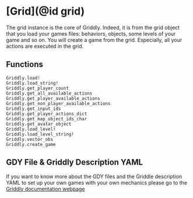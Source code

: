 # [Grid](@id grid)
The grid instance is the core of Griddly. Indeed, it is from the grid object that
you load your games files: behaviors, objects, some levels of your game and so on.
You will create a game from the grid. Especially, all your actions are executed
in the grid.

## Functions
```@docs
Griddly.load!
Griddly.load_string!
Griddly.get_player_count
Griddly.get_all_available_actions
Griddly.get_player_available_actions
Griddly.get_non_player_available_actions
Griddly.get_input_ids
Griddly.get_player_actions_dict
Griddly.get_map_object_ids_char
Griddly.get_avatar_object
Griddly.load_level!
Griddly.load_level_string!
Griddly.vector_obs
Griddly.create_game
```

## GDY File & Griddly Description YAML
If you want to know more about the GDY files and the Griddle description YAML to
set up your own games with your own mechanics please go to the [Griddly documentation webpage](https://griddly.readthedocs.io/en/latest/reference/GDY/index.html#)
